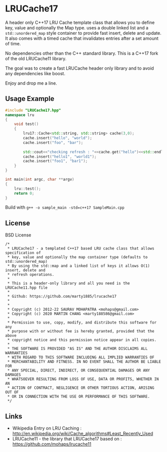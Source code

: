 LRUCache17
==========

A header only C++17 LRU Cache template class that allows you to define key, value and optionally the Map type. uses a double linked list and a ```std::unordered_map``` style container to provide fast insert, delete and update. It also comes with a timed cache that invalidates entries after a set amount of time.

No dependencies other than the C++ standard library. This is a C++17 fork of the old LRUCache11 library.

The goal was to create a fast LRUCache header only library and to avoid any dependencies like boost.

Enjoy and drop me a line.


Usage Example
---------------
```cpp
#include "LRUCache17.hpp"
namespace lru
{
	void test()
	{
		lru17::Cache<std::string, std::string> cache(3,0);
		cache.insert("hello", "world");
		cache.insert("foo", "bar");
		
		std::cout<<"checking refresh : "<<cache.get("hello")<<std::endl;
		cache.insert("hello1", "world1");
		cache.insert("foo1", "bar1");
	}
}

int main(int argc, char **argv)
{
	lru::test();
	return 0;
}
```

Build with ```g++ -o sample_main -std=c++17 SampleMain.cpp```

License
-------

BSD License

```
/*
 * LRUCache17 - a templated C++17 based LRU cache class that allows specification of
 * key, value and optionally the map container type (defaults to std::unordered_map)
 * By using the std::map and a linked list of keys it allows O(1) insert, delete and
 * refresh operations.
 *
 * This is a header-only library and all you need is the LRUCache11.hpp file
 *
 * Github: https://github.com/marty1885/lrucache17
 *
 *
 * Copyright (c) 2012-22 SAURAV MOHAPATRA <mohaps@gmail.com>
 * Copyright (c) 2020 MARTIN CHANG <marty188586@gmail.com>
 *
 * Permission to use, copy, modify, and distribute this software for any
 * purpose with or without fee is hereby granted, provided that the above
 * copyright notice and this permission notice appear in all copies.
 *
 * THE SOFTWARE IS PROVIDED "AS IS" AND THE AUTHOR DISCLAIMS ALL WARRANTIES
 * WITH REGARD TO THIS SOFTWARE INCLUDING ALL IMPLIED WARRANTIES OF
 * MERCHANTABILITY AND FITNESS. IN NO EVENT SHALL THE AUTHOR BE LIABLE FOR
 * ANY SPECIAL, DIRECT, INDIRECT, OR CONSEQUENTIAL DAMAGES OR ANY DAMAGES
 * WHATSOEVER RESULTING FROM LOSS OF USE, DATA OR PROFITS, WHETHER IN AN
 * ACTION OF CONTRACT, NEGLIGENCE OR OTHER TORTIOUS ACTION, ARISING OUT OF
 * OR IN CONNECTION WITH THE USE OR PERFORMANCE OF THIS SOFTWARE.
 */
```

Links
--------
* Wikipedia Entry on LRU Caching : http://en.wikipedia.org/wiki/Cache_algorithms#Least_Recently_Used
* LRUCache11 - the library that LRUCache17 based on : https://github.com/mohaps/lrucache11
